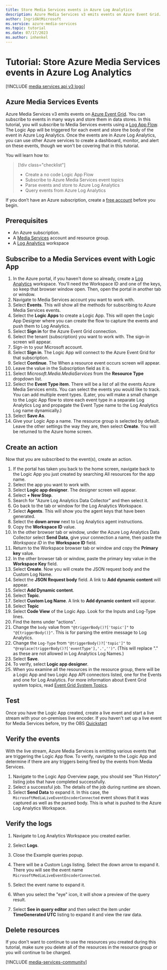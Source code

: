 ```yaml
---
title: Store Media Services events in Azure Log Analytics
description: Azure Media Services v3 emits events on Azure Event Grid. You can subscribe to events in many ways and store them in data stores. In this tutorial, you will subscribe to Media Services events using a Log App Flow. The Logic App will be triggered for each event and store the body of the event in Azure Log Analytics. Once the events are in Azure Log Analytics, you can use other Azure services to create a dashboard, monitor, and alert on these events, though we won't be covering that in this tutorial.
author: IngridAtMicrosoft
ms.service: azure-media-services
ms.topic: tutorial
ms.date: 07/17/2023
ms.author: inhenkel
---
```


# Tutorial: Store Azure Media Services events in Azure Log Analytics

[!INCLUDE [media services api v3 logo](../includes/v3-hr.md)]

## Azure Media Services Events

Azure Media Services v3 emits events on [Azure Event Grid](media-services-event-schemas.md). You can subscribe to events in many ways and store them in data stores. In this tutorial, you will subscribe to Media Services events using a [Log App Flow](https://azure.microsoft.com/services/logic-apps/). The Logic App will be triggered for each event and store the body of the event in Azure Log Analytics. Once the events are in Azure Log Analytics, you can use other Azure services to create a dashboard, monitor, and alert on these events, though we won't be covering that in this tutorial.

You will learn how to:

> [!div class="checklist"]
> * Create a no code Logic App Flow
> * Subscribe to Azure Media Services event topics
> * Parse events and store to Azure Log Analytics
> * Query events from Azure Log Analytics

If you don’t have an Azure subscription, create a [free account](https://azure.microsoft.com/free/?WT.mc_id=A261C142F) before you begin.

## Prerequisites

* An Azure subscription.
* A [Media Services](../account-create-how-to.md) account and resource group.
* A [Log Analytics](/azure/azure-monitor/logs/quick-create-workspace) workspace


## Subscribe to a Media Services event with Logic App

1. In the Azure portal, if you haven't done so already, create a [Log Analytics](/azure/azure-monitor/logs/quick-create-workspace) workspace. You'll need the Workspace ID and one of the keys, so keep that browser window open. Then, open the portal in another tab or window.
1. Navigate to Media Services account you want to work with.
1. Select **Events**. This will show all the methods for subscribing to Azure Media Services events.
1. Select the **Logic Apps** to create a Logic App. This will open the Logic App Designer where you can create the flow to capture the events and push them to Log Analytics.
1. Select **Sign in** for the Azure Event Grid connection.
1. Select the tenant (subscription) you want to work with. The sign-in screen will appear.
1. Sign-in to your Microsoft account.
1. Select **Sign in**. The Logic App will connect to the Azure Event Grid for that subscription.
1. Select **Continue**. The When a resource event occurs screen will appear.
1. Leave the value in the Subscription field as it is.
1. Select *Microsoft.Media.MediaServices* from the **Resource Type** dropdown list.
1. Select the **Event Type item**. There will be a list of all the events Azure Media Services emits. You can select the events you would like to track. You can add multiple event types. (Later, you will make a small change to the Logic App flow to store each event type in a separate Log Analytics Log and propagate the Event Type name to the Log Analytics Log name dynamically.)
1. Select **Save As**.
1. Give your Logic App a name.  The resource group is selected by default. Leave the other settings the way they are, then select **Create**.  You will be returned to the Azure home screen.

## Create an action

Now that you are subscribed to the event(s), create an action.

1. If the portal has taken you back to the home screen, navigate back to the Logic App you just created by searching All resources for the app name.
1. Select the app you want to work with.
1. Select **Logic app designer**. The designer screen will appear.
1. Select **+ New Step**.
1. Search for "Azure Log Analytics Data Collector" and then select it.
1. Go back to the tab or window for the Log Analytics Workspace.
1. Select **Agents**. This will show you the agent keys that have been generated.
1. Select the **down arrow** next to Log Analytics agent instructions.
1. Copy the **Workspace ID** value.
1. In the other browser tab or window, under the Azure Log Analytics Data Collector select **Send Data**, give your connection a name, then paste the *Workspace ID* in the **Workspace ID** field.
1. Return to the Workspace browser tab or window and copy the **Primary key** value.
1. In the other browser tab or window, paste the primary key value in the **Workspace Key** field.
1. Select **Create**. Now you will create the JSON request body and the Custom Log Name.
1. Select the **JSON Request body** field.  A link to **Add dynamic content** will appear.
1. Select **Add Dynamic content**.
1. Select **Topic**.
1. Select **Custom Log Name**. A link to **Add dynamic content** will appear.
1. Select **Topic**
1. Select **Code View** of the Logic App. Look for the Inputs and Log-Type lines.
1. Find the items under "actions".
1. Change the `body` value from `"@triggerBody()?['topic']"` to `"@{triggerBody()}"`. This is for parsing the entire message to Log Analytics.
1. Change the `Log-Type` from `"@triggerBody()?['topic']"` to `"@replace(triggerBody()?['eventType'],'.','')"`. (This will replace "." as these are not allowed in Log Analytics Log Names.)
1. Select **Save**.
1. To verify, select **Logic app designer**.
1. When you examine all the resources in the resource group, there will be a Logic App and two Logic App API connectors listed, one for the Events and one for Log Analytics. For more information about Event Grid system topics, read [Event Grid System Topics](/azure/event-grid/system-topics).

## Test

Once you have the Logic App created, create a live event and start a live stream with your on-premises live encoder. If you haven't set up a live event for Media Services before, try the OBS [Quickstart](../live-event-obs-quickstart.md)

## Verify the events

With the live stream, Azure Media Services is emitting various events that are triggering the Logic App flow. To verify, navigate to the Logic App and determine if there are any triggers being fired by the events from Media Services.

1. Navigate to the Logic App Overview page, you should see "Run History" listing jobs that have completed successfully.
1. Select a successful job. The details of the job during runtime are shown.
1. Select **Send Data** to expand it. In this case, the `MicrosoftMediaLiveEventEncoderConnected` event shows that it was captured as well as the parsed body. This is what is pushed to the Azure Log Analytics Workspace.

## Verify the logs

1. Navigate to Log Analytics Workspace you created earlier.

1. Select **Logs**.
1. Close the Example queries popup.
1. There will be a Custom Logs listing. Select the down arrow to expand it. There you will see the event name `MicrosoftMediaLiveEventEncoderConnected`.
1. Select the event name to expand it.
1. When you select the "eye" icon, it will show a preview of the query result.
1. Select **See in query editor** and then select the item under **TimeGenerated UTC** listing to expand it and view the raw data.

## Delete resources

If you don't want to continue to use the resources you created during this tutorial, make sure you delete all of the resources in the resource group or you will continue to be charged.

[!INCLUDE [media-services-community](../includes/media-services-community.md)]
